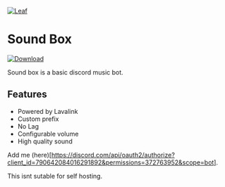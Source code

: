 [![Leaf](https://cdn.discordapp.com/attachments/772931551498600498/790683302793183303/banner.png)](https://leaf-bot.xyz)

# Sound Box
[![Download](https://img.shields.io/badge/Download-1.0.0-blue)](https://github.com/Toadless/SoundBox/releases/tag/1.0.5)

Sound box is a basic discord music bot.

## Features
* Powered by Lavalink
* Custom prefix
* No Lag
* Configurable volume
* High quality sound

Add me (here)[https://discord.com/api/oauth2/authorize?client_id=790642084016291892&permissions=372763952&scope=bot].

This isnt sutable for self hosting.